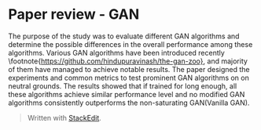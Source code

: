 
# Paper review - GAN

The purpose of the study was to evaluate different GAN algorithms and determine the possible differences in the overall performance among these algorithms. Various GAN algorithms have been introduced recently \footnote{https://github.com/hindupuravinash/the-gan-zoo}, and majority of them have managed to achieve notable results. The paper designed the experiments and common metrics to test prominent GAN algorithms on on neutral grounds. The results showed that if trained for long enough, all these algorithms achieve similar performance level and no modified GAN algorithms consistently outperforms the non-saturating GAN(Vanilla GAN).


> Written with [StackEdit](https://stackedit.io/).
<!--stackedit_data:
eyJoaXN0b3J5IjpbMTkwNjI2ODg2MiwxNDI5ODY2MjY0LDExMj
Q1NTc0MywtMTYwMTMwMDczNywtNjY3MDg3NTEsLTQ2MjgwMTAz
Niw4MjU5MjgwMjAsNjg3ODA4MzldfQ==
-->